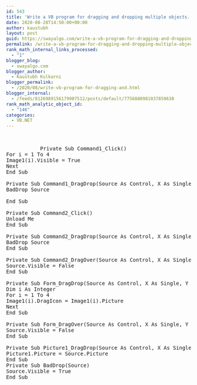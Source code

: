 ```yaml
---
id: 543
title: 'Write a VB program for dragging and dropping multiple objects. (Take two command buttons     RESET and EXIT, and four image controls). When user click on reset button then all images will go to original position.'
date: 2020-08-28T14:50:00+00:00
author: kaustubh
layout: post
guid: https://swayalgo.com/write-a-vb-program-for-dragging-and-dropping-multiple-objects-take-two-command-buttons-reset-and-exit-and-four-image-controls-when-user-click-on-reset-button-then-all-images-will-go-to-origin/
permalink: /write-a-vb-program-for-dragging-and-dropping-multiple-objects-take-two-command-buttons-reset-and-exit-and-four-image-controls-when-user-click-on-reset-button-then-all-images-will-go-to-origin/
rank_math_internal_links_processed:
  - "1"
blogger_blog:
  - swayalgo.com
blogger_author:
  - Kaustubh Kulkarni
blogger_permalink:
  - /2020/08/write-vb-program-for-dragging-and.html
blogger_internal:
  - /feeds/8126989156179907512/posts/default/7756880981037859638
rank_math_analytic_object_id:
  - "146"
categories:
  - VB.NET
---
```

<pre><br /><br />           Private Sub Command1_Click()<br />For i = 1 To 4<br />Image1(i).Visible = True<br />Next<br />End Sub<br /><br />Private Sub Command1_DragDrop(Source As Control, X As Single, Y As Single)<br />BadDrop Source<br /><br />End Sub<br /><br />Private Sub Command2_Click()<br />Unload Me<br />End Sub<br /><br />Private Sub Command2_DragDrop(Source As Control, X As Single, Y As Single)<br />BadDrop Source<br />End Sub<br /><br />Private Sub Command2_DragOver(Source As Control, X As Single, Y As Single, State As Integer)<br />Source.Visible = False<br />End Sub<br /><br />Private Sub Form_DragDrop(Source As Control, X As Single, Y As Single)<br />Dim i As Integer<br />For i = 1 To 4<br />Image1(i).DragIcon = Image1(i).Picture<br />Next<br />End Sub<br /><br />Private Sub Form_DragOver(Source As Control, X As Single, Y As Single, State As Integer)<br />Source.Visible = False<br />End Sub<br /><br />Private Sub Picture1_DragDrop(Source As Control, X As Single, Y As Single)<br />Picture1.Picture = Source.Picture<br />End Sub<br />Private Sub BadDrop(Source)<br />Source.Visible = True<br />End Sub<br /><br /></pre>